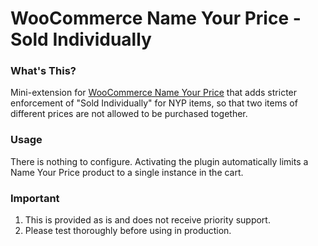 # WooCommerce Name Your Price - Sold Individually

### What's This?

Mini-extension for [WooCommerce Name Your Price](https://woocommerce.com/products/name-your-price//) that adds stricter enforcement of "Sold Individually" for NYP items, so that two items of different prices are not allowed to be purchased together.

### Usage

There is nothing to configure. Activating the plugin automatically limits a Name Your Price product to a single instance in the cart.

### Important

1. This is provided as is and does not receive priority support.
2. Please test thoroughly before using in production.
